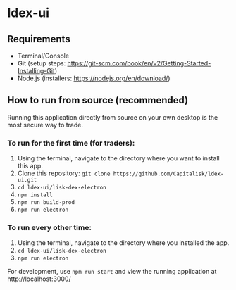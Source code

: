 # ldex-ui

## Requirements

- Terminal/Console
- Git (setup steps: https://git-scm.com/book/en/v2/Getting-Started-Installing-Git)
- Node.js (installers: https://nodejs.org/en/download/)

## How to run from source (recommended)

Running this application directly from source on your own desktop is the most secure way to trade.

### To run for the first time (for traders):

1. Using the terminal, navigate to the directory where you want to install this app.
2. Clone this repository: `git clone https://github.com/Capitalisk/ldex-ui.git`
3. `cd ldex-ui/lisk-dex-electron`
4. `npm install`
5. `npm run build-prod`
6. `npm run electron`

### To run every other time:

1. Using the terminal, navigate to the directory where you installed the app.
2. `cd ldex-ui/lisk-dex-electron`
3. `npm run electron`

For development, use `npm run start` and view the running application at http://localhost:3000/
